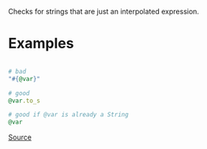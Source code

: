 
Checks for strings that are just an interpolated expression.

# Examples

```ruby

# bad
"#{@var}"

# good
@var.to_s

# good if @var is already a String
@var
```

[Source](http://www.rubydoc.info/gems/rubocop/RuboCop/Cop/Style/RedundantInterpolation)